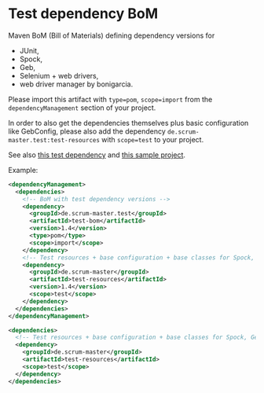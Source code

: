 # Test dependency BoM

Maven BoM (Bill of Materials) defining dependency versions for
  * JUnit,
  * Spock,
  * Geb,
  * Selenium + web drivers,
  * web driver manager by bonigarcia.

Please import this artifact with `type=pom`, `scope=import` from the `dependencyManagement` section of your project.

In order to also get the dependencies themselves plus basic configuration like GebConfig, please also add
the dependency `de.scrum-master.test:test-resources` with `scope=test` to your project.

See also [this test dependency](https://github.com/kriegaex/MavenTestResources) and
[this sample project](https://github.com/kriegaex/GebSpockSamples).

Example:

```xml
<dependencyManagement>
  <dependencies>
    <!-- BoM with test dependency versions -->
    <dependency>
      <groupId>de.scrum-master.test</groupId>
      <artifactId>test-bom</artifactId>
      <version>1.4</version>
      <type>pom</type>
      <scope>import</scope>
    </dependency>
    <!-- Test resources + base configuration + base classes for Spock, Geb, Selenium -->
    <dependency>
      <groupId>de.scrum-master</groupId>
      <artifactId>test-resources</artifactId>
      <version>1.4</version>
      <scope>test</scope>
    </dependency>
  </dependencies>
</dependencyManagement>

<dependencies>
  <!-- Test resources + base configuration + base classes for Spock, Geb, Selenium -->
  <dependency>
    <groupId>de.scrum-master</groupId>
    <artifactId>test-resources</artifactId>
    <scope>test</scope>
  </dependency>
</dependencies>
```
